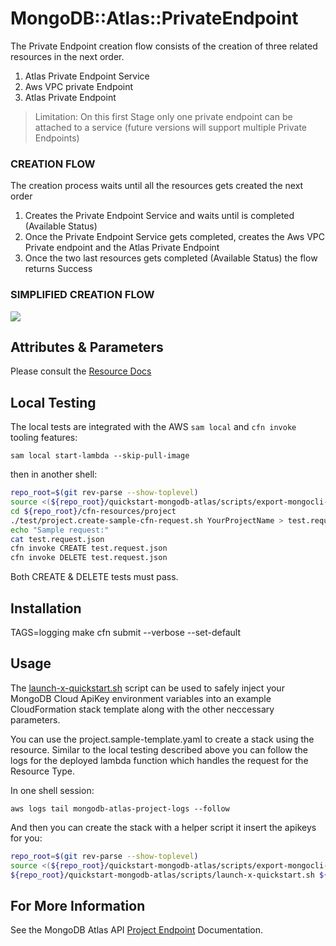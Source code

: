 # MongoDB::Atlas::PrivateEndpoint

The Private Endpoint creation flow consists of the creation of three related resources in the next order.

1. Atlas Private Endpoint Service
2. Aws VPC private Endpoint
3. Atlas Private Endpoint

>Limitation: On this first Stage only one private endpoint can be attached to a service (future versions will support multiple Private Endpoints)

### CREATION FLOW

The creation process waits until all the resources gets created the next order

1. Creates the Private Endpoint Service and waits until is completed (Available Status)
2. Once the Private Endpoint Service gets completed, creates the Aws VPC Private endpoint and the Atlas Private Endpoint
3. Once the two last resources gets completed (Available Status) the flow returns Success

### SIMPLIFIED CREATION FLOW

![](../docs_files/simplified_creation_flow.png)

## Attributes & Parameters

Please consult the [Resource Docs](docs/README.md)

## Local Testing

The local tests are integrated with the AWS `sam local` and `cfn invoke` tooling features:

```
sam local start-lambda --skip-pull-image
```
then in another shell:
```bash
repo_root=$(git rev-parse --show-toplevel)
source <(${repo_root}/quickstart-mongodb-atlas/scripts/export-mongocli-config.py)
cd ${repo_root}/cfn-resources/project
./test/project.create-sample-cfn-request.sh YourProjectName > test.request.json 
echo "Sample request:"
cat test.request.json
cfn invoke CREATE test.request.json 
cfn invoke DELETE test.request.json 
```

Both CREATE & DELETE tests must pass.

## Installation
TAGS=logging make
cfn submit --verbose --set-default

## Usage

The [launch-x-quickstart.sh](../../quickstart-mongodb-atlas/scripts/launch-x-quickstart.sh) script
can be used to safely inject your MongoDB Cloud ApiKey environment variables into an example
CloudFormation stack template along with the other neccessary parameters.

You can use the project.sample-template.yaml to create a stack using the resource.
Similar to the local testing described above you can follow the logs for the deployed
lambda function which handles the request for the Resource Type.

In one shell session:
```
aws logs tail mongodb-atlas-project-logs --follow
```

And then you can create the stack with a helper script it insert the apikeys for you:


```bash
repo_root=$(git rev-parse --show-toplevel)
source <(${repo_root}/quickstart-mongodb-atlas/scripts/export-mongocli-config.py)
${repo_root}/quickstart-mongodb-atlas/scripts/launch-x-quickstart.sh ${repo_root}/cfn-resources/project/test/project.sample-template.yaml SampleProject1 ParameterKey=OrgId,ParameterValue=${ATLAS_ORG_ID}
```

## For More Information
See the MongoDB Atlas API [Project Endpoint](https://www.mongodb.com/docs/atlas/reference/api-resources-spec/#tag/Projects) Documentation.
